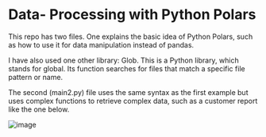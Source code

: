 
# Data- Processing with Python Polars

This repo has two files. One explains the basic idea of Python Polars, such as how to use it for data manipulation instead of pandas. 

I have also used one other library: Glob. This is a Python library, which stands for global. Its function searches for files that match a specific file pattern or name.

The second (main2.py) file uses the same syntax as the first example but uses complex functions to retrieve complex data, such as a customer report like the one below. 

![image](https://github.com/user-attachments/assets/223c3f11-b4f3-49c4-9148-7bde04bc6385)

